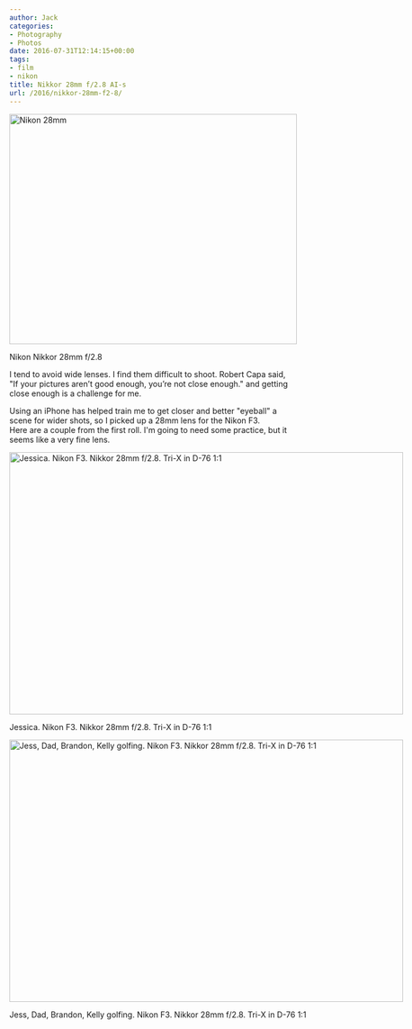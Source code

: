 ```yaml
---
author: Jack
categories:
- Photography
- Photos
date: 2016-07-31T12:14:15+00:00
tags:
- film
- nikon
title: Nikkor 28mm f/2.8 AI-s
url: /2016/nikkor-28mm-f2-8/
---
```


<div style="width: 521px" class="wp-caption alignnone">
  <img title="nikon-28mm.jpg" src="/wp-content/uploads/2016/07/nikon-28mm.jpg" alt="Nikon 28mm" width="511" height="409" border="0" />
  
  <p class="wp-caption-text">
    Nikon Nikkor 28mm f/2.8
  </p>
</div>

I tend to avoid wide lenses. I find them difficult to shoot. Robert Capa said, "If your pictures aren’t good enough, you’re not close enough." and getting close enough is a challenge for me.

Using an iPhone has helped train me to get closer and better "eyeball" a scene for wider shots, so I picked up a 28mm lens for the Nikon F3. Here are a couple from the first roll. I'm going to need some practice, but it seems like a very fine lens.

<div id="attachment_5401" style="width: 710px" class="wp-caption alignright">
  <img class="size-large wp-image-5401" src="/wp-content/uploads/2016/07/jess-golfing-1-1024x682.jpg" alt="Jessica. Nikon F3. Nikkor 28mm f/2.8. Tri-X in D-76 1:1" width="700" height="466" srcset="/wp-content/uploads/2016/07/jess-golfing-1.jpg 1024w, /wp-content/uploads/2016/07/jess-golfing-1-300x200.jpg 300w, /wp-content/uploads/2016/07/jess-golfing-1-768x512.jpg 768w, /wp-content/uploads/2016/07/jess-golfing-1-700x466.jpg 700w" sizes="(max-width: 700px) 100vw, 700px" />
  
  <p class="wp-caption-text">
    Jessica. Nikon F3. Nikkor 28mm f/2.8. Tri-X in D-76 1:1
  </p>
</div>

<div id="attachment_5400" style="width: 710px" class="wp-caption alignright">
  <img class="size-large wp-image-5400" src="/wp-content/uploads/2016/07/2016-Roll-024-golfing-1-1024x682.jpg" alt="Jess, Dad, Brandon, Kelly golfing.  Nikon F3. Nikkor 28mm f/2.8. Tri-X in D-76 1:1" width="700" height="466" srcset="/wp-content/uploads/2016/07/2016-Roll-024-golfing-1.jpg 1024w, /wp-content/uploads/2016/07/2016-Roll-024-golfing-1-300x200.jpg 300w, /wp-content/uploads/2016/07/2016-Roll-024-golfing-1-768x512.jpg 768w, /wp-content/uploads/2016/07/2016-Roll-024-golfing-1-700x466.jpg 700w" sizes="(max-width: 700px) 100vw, 700px" />
  
  <p class="wp-caption-text">
    Jess, Dad, Brandon, Kelly golfing. Nikon F3. Nikkor 28mm f/2.8. Tri-X in D-76 1:1
  </p>
</div>

&nbsp;